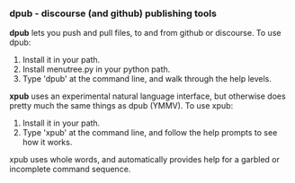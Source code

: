 ### dpub - discourse (and github) publishing tools

**dpub** lets you push and pull files, to and from github or discourse.  To use dpub:

1. Install it in your path.
2. Install menutree.py in your python path.
3. Type 'dpub' at the command line, and walk through the help levels.

**xpub** uses an experimental natural language interface, but otherwise does pretty much the same things as dpub (YMMV).  To use xpub:

1. Install it in your path.
2. Type 'xpub' at the command line, and follow the help prompts to see how it works.

xpub uses whole words, and automatically provides help for a garbled or incomplete command sequence.